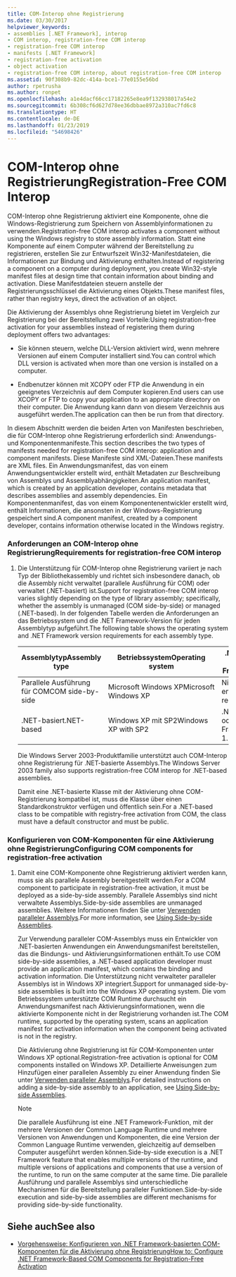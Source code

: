 ```yaml
---
title: COM-Interop ohne Registrierung
ms.date: 03/30/2017
helpviewer_keywords:
- assemblies [.NET Framework], interop
- COM interop, registration-free COM interop
- registration-free COM interop
- manifests [.NET Framework]
- registration-free activation
- object activation
- registration-free COM interop, about registration-free COM interop
ms.assetid: 90f308b9-82dc-414a-bce1-77e0155e56bd
author: rpetrusha
ms.author: ronpet
ms.openlocfilehash: a1e4dacf66cc17182265e8ea9f132938017a54e2
ms.sourcegitcommit: 6b308cf6d627d78ee36dbbae8972a310ac7fd6c8
ms.translationtype: HT
ms.contentlocale: de-DE
ms.lasthandoff: 01/23/2019
ms.locfileid: "54698426"
---
```

# <a name="registration-free-com-interop"></a><span data-ttu-id="671d4-102">COM-Interop ohne Registrierung</span><span class="sxs-lookup"><span data-stu-id="671d4-102">Registration-Free COM Interop</span></span>
<span data-ttu-id="671d4-103">COM-Interop ohne Registrierung aktiviert eine Komponente, ohne die Windows-Registrierung zum Speichern von Assemblyinformationen zu verwenden.</span><span class="sxs-lookup"><span data-stu-id="671d4-103">Registration-free COM interop activates a component without using the Windows registry to store assembly information.</span></span> <span data-ttu-id="671d4-104">Statt eine Komponente auf einem Computer während der Bereitstellung zu registrieren, erstellen Sie zur Entwurfszeit Win32-Manifestdateien, die Informationen zur Bindung und Aktivierung enthalten.</span><span class="sxs-lookup"><span data-stu-id="671d4-104">Instead of registering a component on a computer during deployment, you create Win32-style manifest files at design time that contain information about binding and activation.</span></span> <span data-ttu-id="671d4-105">Diese Manifestdateien steuern anstelle der Registrierungsschlüssel die Aktivierung eines Objekts.</span><span class="sxs-lookup"><span data-stu-id="671d4-105">These manifest files, rather than registry keys, direct the activation of an object.</span></span>  
  
 <span data-ttu-id="671d4-106">Die Aktivierung der Assemblys ohne Registrierung bietet im Vergleich zur Registrierung bei der Bereitstellung zwei Vorteile:</span><span class="sxs-lookup"><span data-stu-id="671d4-106">Using registration-free activation for your assemblies instead of registering them during deployment offers two advantages:</span></span>  
  
-   <span data-ttu-id="671d4-107">Sie können steuern, welche DLL-Version aktiviert wird, wenn mehrere Versionen auf einem Computer installiert sind.</span><span class="sxs-lookup"><span data-stu-id="671d4-107">You can control which DLL version is activated when more than one version is installed on a computer.</span></span>  
  
-   <span data-ttu-id="671d4-108">Endbenutzer können mit XCOPY oder FTP die Anwendung in ein geeignetes Verzeichnis auf dem Computer kopieren.</span><span class="sxs-lookup"><span data-stu-id="671d4-108">End users can use XCOPY or FTP to copy your application to an appropriate directory on their computer.</span></span> <span data-ttu-id="671d4-109">Die Anwendung kann dann von diesem Verzeichnis aus ausgeführt werden.</span><span class="sxs-lookup"><span data-stu-id="671d4-109">The application can then be run from that directory.</span></span>  
  
 <span data-ttu-id="671d4-110">In diesem Abschnitt werden die beiden Arten von Manifesten beschrieben, die für COM-Interop ohne Registrierung erforderlich sind: Anwendungs- und Komponentenmanifeste.</span><span class="sxs-lookup"><span data-stu-id="671d4-110">This section describes the two types of manifests needed for registration-free COM interop: application and component manifests.</span></span> <span data-ttu-id="671d4-111">Diese Manifeste sind XML-Dateien.</span><span class="sxs-lookup"><span data-stu-id="671d4-111">These manifests are XML files.</span></span> <span data-ttu-id="671d4-112">Ein Anwendungsmanifest, das von einem Anwendungsentwickler erstellt wird, enthält Metadaten zur Beschreibung von Assemblys und Assemblyabhängigkeiten.</span><span class="sxs-lookup"><span data-stu-id="671d4-112">An application manifest, which is created by an application developer, contains metadata that describes assemblies and assembly dependencies.</span></span> <span data-ttu-id="671d4-113">Ein Komponentenmanifest, das von einem Komponentenentwickler erstellt wird, enthält Informationen, die ansonsten in der Windows-Registrierung gespeichert sind.</span><span class="sxs-lookup"><span data-stu-id="671d4-113">A component manifest, created by a component developer, contains information otherwise located in the Windows registry.</span></span>  
  
### <a name="requirements-for-registration-free-com-interop"></a><span data-ttu-id="671d4-114">Anforderungen an COM-Interop ohne Registrierung</span><span class="sxs-lookup"><span data-stu-id="671d4-114">Requirements for registration-free COM interop</span></span>  
  
1.  <span data-ttu-id="671d4-115">Die Unterstützung für COM-Interop ohne Registrierung variiert je nach Typ der Bibliothekassembly und richtet sich insbesondere danach, ob die Assembly nicht verwaltet (parallele Ausführung für COM) oder verwaltet (.NET-basiert) ist.</span><span class="sxs-lookup"><span data-stu-id="671d4-115">Support for registration-free COM interop varies slightly depending on the type of library assembly; specifically, whether the assembly is unmanaged (COM side-by-side) or managed (.NET-based).</span></span> <span data-ttu-id="671d4-116">In der folgenden Tabelle werden die Anforderungen an das Betriebssystem und die .NET Framework-Version für jeden Assemblytyp aufgeführt.</span><span class="sxs-lookup"><span data-stu-id="671d4-116">The following table shows the operating system and .NET Framework version requirements for each assembly type.</span></span>  
  
    |<span data-ttu-id="671d4-117">Assemblytyp</span><span class="sxs-lookup"><span data-stu-id="671d4-117">Assembly type</span></span>|<span data-ttu-id="671d4-118">Betriebssystem</span><span class="sxs-lookup"><span data-stu-id="671d4-118">Operating system</span></span>|<span data-ttu-id="671d4-119">.NET Framework-Version</span><span class="sxs-lookup"><span data-stu-id="671d4-119">.NET Framework version</span></span>|  
    |-------------------|----------------------|----------------------------|  
    |<span data-ttu-id="671d4-120">Parallele Ausführung für COM</span><span class="sxs-lookup"><span data-stu-id="671d4-120">COM side-by-side</span></span>|<span data-ttu-id="671d4-121">Microsoft Windows XP</span><span class="sxs-lookup"><span data-stu-id="671d4-121">Microsoft Windows XP</span></span>|<span data-ttu-id="671d4-122">Nicht erforderlich</span><span class="sxs-lookup"><span data-stu-id="671d4-122">Not required.</span></span>|  
    |<span data-ttu-id="671d4-123">.NET-basiert</span><span class="sxs-lookup"><span data-stu-id="671d4-123">.NET-based</span></span>|<span data-ttu-id="671d4-124">Windows XP mit SP2</span><span class="sxs-lookup"><span data-stu-id="671d4-124">Windows XP with SP2</span></span>|<span data-ttu-id="671d4-125">.NET Framework 1.1 oder höher</span><span class="sxs-lookup"><span data-stu-id="671d4-125">NET Framework version 1.1 or later.</span></span>|  
  
     <span data-ttu-id="671d4-126">Die Windows Server 2003-Produktfamilie unterstützt auch COM-Interop ohne Registrierung für .NET-basierte Assemblys.</span><span class="sxs-lookup"><span data-stu-id="671d4-126">The Windows Server 2003 family also supports registration-free COM interop for .NET-based assemblies.</span></span>  
  
     <span data-ttu-id="671d4-127">Damit eine .NET-basierte Klasse mit der Aktivierung ohne COM-Registrierung kompatibel ist, muss die Klasse über einen Standardkonstruktor verfügen und öffentlich sein.</span><span class="sxs-lookup"><span data-stu-id="671d4-127">For a .NET-based class to be compatible with registry-free activation from COM, the class must have a default constructor and must be public.</span></span>  
  
### <a name="configuring-com-components-for-registration-free-activation"></a><span data-ttu-id="671d4-128">Konfigurieren von COM-Komponenten für eine Aktivierung ohne Registrierung</span><span class="sxs-lookup"><span data-stu-id="671d4-128">Configuring COM components for registration-free activation</span></span>  
  
1.  <span data-ttu-id="671d4-129">Damit eine COM-Komponente ohne Registrierung aktiviert werden kann, muss sie als parallele Assembly bereitgestellt werden.</span><span class="sxs-lookup"><span data-stu-id="671d4-129">For a COM component to participate in registration-free activation, it must be deployed as a side-by-side assembly.</span></span> <span data-ttu-id="671d4-130">Parallele Assemblys sind nicht verwaltete Assemblys.</span><span class="sxs-lookup"><span data-stu-id="671d4-130">Side-by-side assemblies are unmanaged assemblies.</span></span>  <span data-ttu-id="671d4-131">Weitere Informationen finden Sie unter [Verwenden paralleler Assemblys](/windows/desktop/SbsCs/using-side-by-side-assemblies).</span><span class="sxs-lookup"><span data-stu-id="671d4-131">For more information, see [Using Side-by-side Assemblies](/windows/desktop/SbsCs/using-side-by-side-assemblies).</span></span>  
  
     <span data-ttu-id="671d4-132">Zur Verwendung paralleler COM-Assemblys muss ein Entwickler von .NET-basierten Anwendungen ein Anwendungsmanifest bereitstellen, das die Bindungs- und Aktivierungsinformationen enthält.</span><span class="sxs-lookup"><span data-stu-id="671d4-132">To use COM side-by-side assemblies, a .NET-based application developer must provide an application manifest, which contains the binding and activation information.</span></span> <span data-ttu-id="671d4-133">Die Unterstützung nicht verwalteter paralleler Assemblys ist in Windows XP integriert.</span><span class="sxs-lookup"><span data-stu-id="671d4-133">Support for unmanaged side-by-side assemblies is built into the Windows XP operating system.</span></span> <span data-ttu-id="671d4-134">Die vom Betriebssystem unterstützte COM Runtime durchsucht ein Anwendungsmanifest nach Aktivierungsinformationen, wenn die aktivierte Komponente nicht in der Registrierung vorhanden ist.</span><span class="sxs-lookup"><span data-stu-id="671d4-134">The COM runtime, supported by the operating system, scans an application manifest for activation information when the component being activated is not in the registry.</span></span>  
  
     <span data-ttu-id="671d4-135">Die Aktivierung ohne Registrierung ist für COM-Komponenten unter Windows XP optional.</span><span class="sxs-lookup"><span data-stu-id="671d4-135">Registration-free activation is optional for COM components installed on Windows XP.</span></span> <span data-ttu-id="671d4-136">Detaillierte Anweisungen zum Hinzufügen einer parallelen Assembly zu einer Anwendung finden Sie unter [Verwenden paralleler Assemblys](/windows/desktop/SbsCs/using-side-by-side-assemblies).</span><span class="sxs-lookup"><span data-stu-id="671d4-136">For detailed instructions on adding a side-by-side assembly to an application, see [Using Side-by-side Assemblies](/windows/desktop/SbsCs/using-side-by-side-assemblies).</span></span>  
  
    > [!NOTE]
    >  <span data-ttu-id="671d4-137">Die parallele Ausführung ist eine .NET Framework-Funktion, mit der mehrere Versionen der Common Language Runtime und mehrere Versionen von Anwendungen und Komponenten, die eine Version der Common Language Runtime verwenden, gleichzeitig auf demselben Computer ausgeführt werden können.</span><span class="sxs-lookup"><span data-stu-id="671d4-137">Side-by-side execution is a .NET Framework feature that enables multiple versions of the runtime, and multiple versions of applications and components that use a version of the runtime, to run on the same computer at the same time.</span></span> <span data-ttu-id="671d4-138">Die parallele Ausführung und parallele Assemblys sind unterschiedliche Mechanismen für die Bereitstellung paralleler Funktionen.</span><span class="sxs-lookup"><span data-stu-id="671d4-138">Side-by-side execution and side-by-side assemblies are different mechanisms for providing side-by-side functionality.</span></span>  
  
## <a name="see-also"></a><span data-ttu-id="671d4-139">Siehe auch</span><span class="sxs-lookup"><span data-stu-id="671d4-139">See also</span></span>
- [<span data-ttu-id="671d4-140">Vorgehensweise: Konfigurieren von .NET Framework-basierten COM-Komponenten für die Aktivierung ohne Registrierung</span><span class="sxs-lookup"><span data-stu-id="671d4-140">How to: Configure .NET Framework-Based COM Components for Registration-Free Activation</span></span>](../../../docs/framework/interop/configure-net-framework-based-com-components-for-reg.md)
